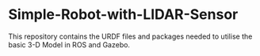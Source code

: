 # Simple-Robot-with-LIDAR-Sensor
This repository contains the URDF files and packages needed to utilise the basic 3-D Model in ROS and Gazebo.
